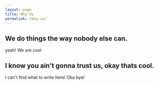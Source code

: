 ```yaml
---
layout: page
title: Why Us
permalink: /why-us/
---
```


## We do things the way nobody else can.
yeah! We are cool
## I know you ain't gonna trust us, okay thats cool.
I can't find what to write here!
Oka bye!
